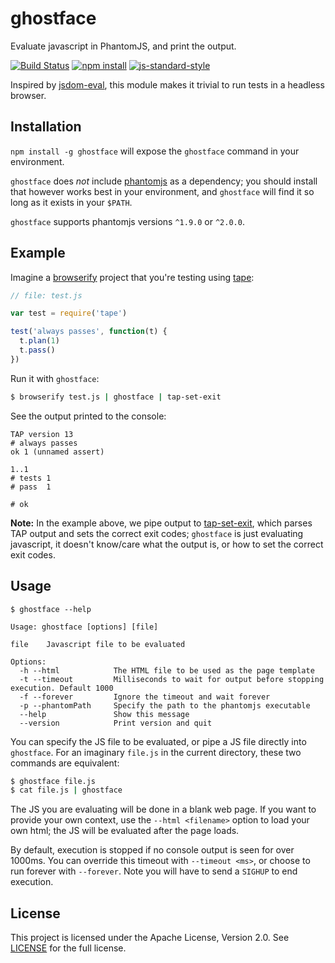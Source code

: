 # ghostface

Evaluate javascript in PhantomJS, and print the output.

[![Build Status][buildstatusimg]][buildstatus]
[![npm install][npminstallimg]][npminstall]
[![js-standard-style][jsstandardimg]][jsstandard]

Inspired by [jsdom-eval][], this module
makes it trivial to run tests in a headless browser.

## Installation

`npm install -g ghostface` will expose the `ghostface` command in your
environment.

`ghostface` does *not* include [phantomjs][] as a dependency; you should install
that however works best in your environment, and `ghostface` will find it so
long as it exists in your `$PATH`.

`ghostface` supports phantomjs versions `^1.9.0` or `^2.0.0`.

## Example

Imagine a [browserify][] project that you're testing using [tape][]:

```javascript
// file: test.js

var test = require('tape')

test('always passes', function(t) {
  t.plan(1)
  t.pass()
})
```

Run it with `ghostface`:

```bash
$ browserify test.js | ghostface | tap-set-exit
```

See the output printed to the console:

```
TAP version 13
# always passes
ok 1 (unnamed assert)

1..1
# tests 1
# pass  1

# ok
```

**Note:** In the example above, we pipe output to [tap-set-exit][], which parses
TAP output and sets the correct exit codes; `ghostface` is just evaluating
javascript, it doesn't know/care what the output is, or how to set the correct
exit codes.

## Usage

```
$ ghostface --help

Usage: ghostface [options] [file]

file    Javascript file to be evaluated

Options:
  -h --html            The HTML file to be used as the page template
  -t --timeout         Milliseconds to wait for output before stopping execution. Default 1000
  -f --forever         Ignore the timeout and wait forever
  -p --phantomPath     Specify the path to the phantomjs executable
  --help               Show this message
  --version            Print version and quit
```

You can specify the JS file to be evaluated, or pipe a JS file directly into
`ghostface`. For an imaginary `file.js` in the current directory, these two
commands are equivalent:

```bash
$ ghostface file.js
$ cat file.js | ghostface
```

The JS you are evaluating will be done in a blank web page. If you want to
provide your own context, use the `--html <filename>` option to load your own
html; the JS will be evaluated after the page loads.

By default, execution is stopped if no console output is seen for over 1000ms.
You can override this timeout with `--timeout <ms>`, or choose to run forever
with `--forever`. Note you will have to send a `SIGHUP` to end execution.

## License

This project is licensed under the Apache License, Version 2.0. See
[LICENSE](./LICENSE) for the full license.

[jsdom-eval]: https://github.com/hayes/jsdom-eval
[tape]: https://github.com/substack/tape
[browserify]: https://github.com/substack/node-browserify
[tap-set-exit]: http://npm.im/tap-set-exit
[phantomjs]: http://phantomjs.org/

[buildstatus]: https://travis-ci.org/fardog/ghostface
[npminstall]: https://www.npmjs.org/package/ghostface
[jsstandard]: https://github.com/feross/standard
[buildstatusimg]: http://img.shields.io/travis/fardog/ghostface/master.svg?style=flat-square
[npminstallimg]: http://img.shields.io/npm/dm/ghostface.svg?style=flat-square
[jsstandardimg]: https://img.shields.io/badge/code%20style-standard-brightgreen.svg?style=flat-square
